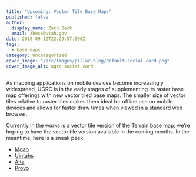 ```yaml
---
title: "Upcoming: Vector Tile Base Maps"
published: false
author:
  display_name: Zach Beck
  email: zbeck@utah.gov
date: 2018-09-12T22:29:57.000Z
tags:
  - base maps
category: Uncategorized
cover_image: "/src/images/pillar-blog/default-social-card.png"
cover_image_alt: ugrc social card
---
```


As mapping applications on mobile devices become increasingly widespread, UGRC is in the early stages of supplementing its raster base map offerings with new vector tiled base maps. The smaller size of vector tiles relative to raster tiles makes them ideal for offline use on mobile devices and allows for faster draw times when viewed in a standard web browser.

Currently in the works is a vector tile version of the Terrain base map; we’re hoping to have the vector tile version available in the coming months. In the meantime, here is a sneak peek.

- [Moab](https://drive.google.com/file/d/14gLIkLU32eMvQ4c1Xqk4WifVwLvro_nG/view?usp=sharing)
- [Uintahs](https://drive.google.com/file/d/1quQEGjORMAkWZSdrkiGu_etodK_EuVtk/view?usp=sharing)
- [Alta](https://drive.google.com/file/d/1eOaAvcfwrCfERYTON98rv4dmdp5VAHXE/view?usp=sharing)
- [Provo](https://drive.google.com/file/d/1ZW6VXzOXkKHgyM6e-XZO0y0tLF5dh8Sw/view?usp=sharing)
